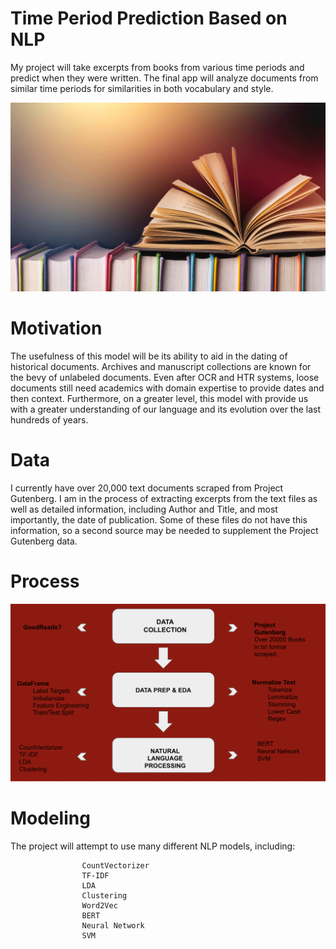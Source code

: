 # Time Period Prediction Based on NLP

My project will take excerpts from books from various time periods and predict when they were written. The final app will 
analyze documents from similar time periods for similarities in both vocabulary and style. 

<img src='static/images/books.jpeg' alt='beerphoto'>



# Motivation

The usefulness of this model will be its ability to aid in the dating of historical documents. Archives and manuscript collections
are known for the bevy of unlabeled documents. Even after OCR and HTR systems, loose documents still need academics with domain
expertise to provide dates and then context. Furthermore, on a greater level, this model with provide us with a greater 
understanding of our language and its evolution over the last hundreds of years.


# Data

I currently have over 20,000 text documents scraped from Project Gutenberg. I am in the process of extracting excerpts from 
the text files as well as detailed information, including Author and Title, and most importantly, the date of publication.
Some of these files do not have this information, so a second source may be needed to supplement the Project Gutenberg data.

# Process

<img src='static/images/work_flow.png' alt='work_flow'>


# Modeling

The project will attempt to use many different NLP models, including:

                    CountVectorizer
                    TF-IDF
                    LDA
                    Clustering
                    Word2Vec
                    BERT
                    Neural Network
                    SVM


